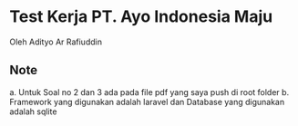 # Test Kerja PT. Ayo Indonesia Maju
Oleh Adityo Ar Rafiuddin

## Note
a. Untuk Soal no 2 dan 3 ada pada file pdf yang saya push di root folder
b. Framework yang digunakan adalah laravel dan Database yang digunakan adalah sqlite